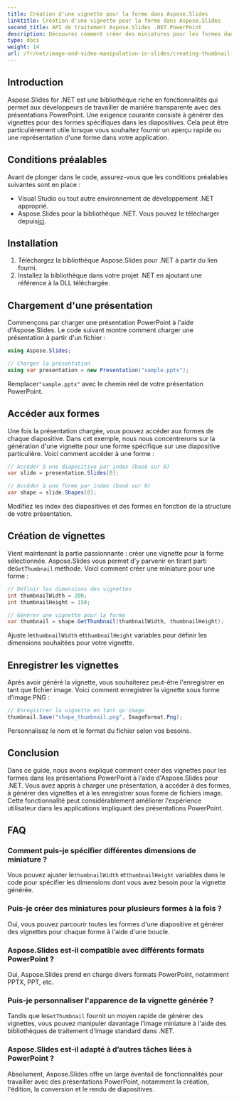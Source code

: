 ```yaml
---
title: Création d'une vignette pour la forme dans Aspose.Slides
linktitle: Création d'une vignette pour la forme dans Aspose.Slides
second_title: API de traitement Aspose.Slides .NET PowerPoint
description: Découvrez comment créer des miniatures pour les formes dans des présentations PowerPoint à l'aide d'Aspose.Slides pour .NET. Ce guide étape par étape fournit des exemples de code pratiques, du chargement de présentations à la génération et à l'enregistrement de vignettes.
type: docs
weight: 14
url: /fr/net/image-and-video-manipulation-in-slides/creating-thumbnail-shape/
---
```


## Introduction

Aspose.Slides for .NET est une bibliothèque riche en fonctionnalités qui permet aux développeurs de travailler de manière transparente avec des présentations PowerPoint. Une exigence courante consiste à générer des vignettes pour des formes spécifiques dans les diapositives. Cela peut être particulièrement utile lorsque vous souhaitez fournir un aperçu rapide ou une représentation d'une forme dans votre application.

## Conditions préalables

Avant de plonger dans le code, assurez-vous que les conditions préalables suivantes sont en place :

- Visual Studio ou tout autre environnement de développement .NET approprié.
-  Aspose.Slides pour la bibliothèque .NET. Vous pouvez le télécharger depuis[ici](https://releases.aspose.com/slides/net/).

## Installation

1. Téléchargez la bibliothèque Aspose.Slides pour .NET à partir du lien fourni.
2. Installez la bibliothèque dans votre projet .NET en ajoutant une référence à la DLL téléchargée.

## Chargement d'une présentation

Commençons par charger une présentation PowerPoint à l'aide d'Aspose.Slides. Le code suivant montre comment charger une présentation à partir d'un fichier :

```csharp
using Aspose.Slides;

// Charger la présentation
using var presentation = new Presentation("sample.pptx");
```

 Remplacer`"sample.pptx"` avec le chemin réel de votre présentation PowerPoint.

## Accéder aux formes

Une fois la présentation chargée, vous pouvez accéder aux formes de chaque diapositive. Dans cet exemple, nous nous concentrerons sur la génération d'une vignette pour une forme spécifique sur une diapositive particulière. Voici comment accéder à une forme :

```csharp
// Accéder à une diapositive par index (basé sur 0)
var slide = presentation.Slides[0];

// Accéder à une forme par index (basé sur 0)
var shape = slide.Shapes[0];
```

Modifiez les index des diapositives et des formes en fonction de la structure de votre présentation.

## Création de vignettes

 Vient maintenant la partie passionnante : créer une vignette pour la forme sélectionnée. Aspose.Slides vous permet d'y parvenir en tirant parti de`GetThumbnail` méthode. Voici comment créer une miniature pour une forme :

```csharp
// Définir les dimensions des vignettes
int thumbnailWidth = 200;
int thumbnailHeight = 150;

// Générer une vignette pour la forme
var thumbnail = shape.GetThumbnail(thumbnailWidth, thumbnailHeight);
```

 Ajuste le`thumbnailWidth` et`thumbnailHeight` variables pour définir les dimensions souhaitées pour votre vignette.

## Enregistrer les vignettes

Après avoir généré la vignette, vous souhaiterez peut-être l'enregistrer en tant que fichier image. Voici comment enregistrer la vignette sous forme d'image PNG :

```csharp
// Enregistrer la vignette en tant qu'image
thumbnail.Save("shape_thumbnail.png", ImageFormat.Png);
```

Personnalisez le nom et le format du fichier selon vos besoins.

## Conclusion

Dans ce guide, nous avons expliqué comment créer des vignettes pour les formes dans les présentations PowerPoint à l'aide d'Aspose.Slides pour .NET. Vous avez appris à charger une présentation, à accéder à des formes, à générer des vignettes et à les enregistrer sous forme de fichiers image. Cette fonctionnalité peut considérablement améliorer l'expérience utilisateur dans les applications impliquant des présentations PowerPoint.

## FAQ

### Comment puis-je spécifier différentes dimensions de miniature ?

 Vous pouvez ajuster le`thumbnailWidth` et`thumbnailHeight` variables dans le code pour spécifier les dimensions dont vous avez besoin pour la vignette générée.

### Puis-je créer des miniatures pour plusieurs formes à la fois ?

Oui, vous pouvez parcourir toutes les formes d'une diapositive et générer des vignettes pour chaque forme à l'aide d'une boucle.

### Aspose.Slides est-il compatible avec différents formats PowerPoint ?

Oui, Aspose.Slides prend en charge divers formats PowerPoint, notamment PPTX, PPT, etc.

### Puis-je personnaliser l'apparence de la vignette générée ?

 Tandis que le`GetThumbnail` fournit un moyen rapide de générer des vignettes, vous pouvez manipuler davantage l'image miniature à l'aide des bibliothèques de traitement d'image standard dans .NET.

### Aspose.Slides est-il adapté à d’autres tâches liées à PowerPoint ?

Absolument, Aspose.Slides offre un large éventail de fonctionnalités pour travailler avec des présentations PowerPoint, notamment la création, l'édition, la conversion et le rendu de diapositives.